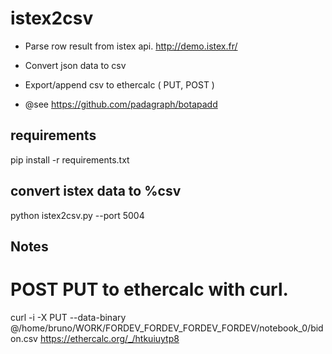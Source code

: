 
# istex2csv

* Parse row result from istex api. 
  http://demo.istex.fr/

* Convert json data to csv

* Export/append csv to ethercalc ( PUT, POST )

* @see https://github.com/padagraph/botapadd 



## requirements

  pip install -r requirements.txt


## convert istex data to %csv

  python istex2csv.py --port 5004 
  
## Notes

  # POST PUT to ethercalc with curl.
  curl -i -X PUT --data-binary @/home/bruno/WORK/FORDEV_FORDEV_FORDEV_FORDEV/notebook_0/bidon.csv https://ethercalc.org/_/htkuiuytp8
